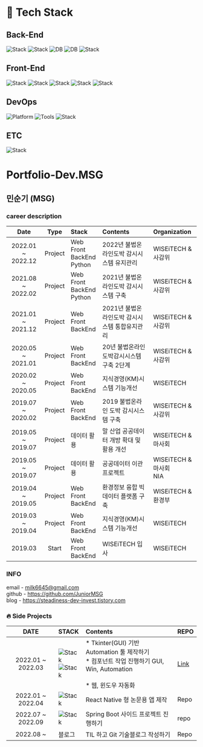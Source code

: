 

# :hammer: Tech Stack

## Back-End
![Stack](https://img.shields.io/badge/Spring-6DB33F?style=flat-square&logo=Spring&logoColor=white)
![Stack](https://img.shields.io/badge/Java-007396?style=flat-square&logo=Java&logoColor=white)
![DB](https://img.shields.io/badge/Oracle-F80000?style=flat-square&logo=Oracle&logoColor=white)
![DB](https://img.shields.io/badge/MySQL-4479A1?style=flat-square&logo=MySQL&logoColor=white)
![Stack](https://img.shields.io/badge/Python-3776AB?style=flat-square&logo=Python&logoColor=white)

## Front-End 
![Stack](https://img.shields.io/badge/badge/HTML5-E34F26?style=flat-square&logo=HTML5&logoColor=white)
![Stack](https://img.shields.io/badge/CSS3-1572B6?style=flat-square&logo=CSS3&logoColor=white)
![Stack](https://img.shields.io/badge/JavaScript-F7DF1E?style=flat-square&logo=JavaScript&logoColor=white)
![Stack](https://img.shields.io/badge/TypeScript-3178C6?style=flat-square&logo=TypeScript&logoColor=white)
![Stack](https://img.shields.io/badge/React-61DAFB?style=flat-square&logo=React&logoColor=white)

## DevOps
![Platform](https://img.shields.io/badge/GitHub-181717?style=flat-square&logo=GitHub&logoColor=white)
![Tools](https://img.shields.io/badge/Git-F05032?style=flat-square&logo=Git&logoColor=white)
![Stack](https://img.shields.io/badge/Slack-4A154B?style=for-the-badge&logo=slack&logoColor=white)

## ETC

![Stack](https://img.shields.io/badge/Selenium-43B02A?style=flat-square&logo=Selenium&logoColor=white)


# Portfolio-Dev.MSG
## 민순기 (MSG)

### career description

|        Date       | Type | Stack |                      Contents                                                     |                  Organization                 |
|:-----------------:|:----:|:------|:----------------------------------------------------------------------------------|:----------------------------------------------
| 2022.01 ~ 2022.12 | Project | Web Front <br> BackEnd<br> Python | 2022년 불법온라인도박 감시시스템 유지관리			                 | WISEiTECH & 사감위 |
| 2021.08 ~ 2022.02 | Project | Web Front <br> BackEnd<br> Python | 2021년 불법온라인도박 감시시스템 구축			                 | WISEiTECH & 사감위 |
| 2021.01 ~ 2021.12 | Project | Web Front <br> BackEnd            | 2021년 불법온라인도박 감시시스템 통합유지관리		            | WISEiTECH & 사감위 |
| 2020.05 ~ 2021.01 | Project | Web Front <br> BackEnd            | 20년 불법온라인도박감시시스템 구축 2단계                    | WISEiTECH & 사감위 |
| 2020.02 ~ 2020.05 | Project | Web Front <br> BackEnd            | 지식경영(KM)시스템 기능개선                                | WISEiTECH |
| 2019.07 ~ 2020.02 | Project | Web Front <br> BackEnd            | 2019 불법온라인 도박 감시시스템 구축                        | WISEiTECH & 사감위 |
| 2019.05 ~ 2019.07 | Project | 데이터 활용                        | 말 산업 공공데이터 개방 확대 및 활용 개선                   | WISEiTECH & 마사회 |
| 2019.05 ~ 2019.07 | Project | 데이터 활용                        | 공공데이터 이관 프로젝트                                   | WISEiTECH & 마사회 <br>NIA |
| 2019.04 ~ 2019.05 | Project | Web Front <br> BackEnd            | 환경정보 융합 빅데이터 플랫폼 구축                          | WISEiTECH & 환경부 |
| 2019.03 ~ 2019.04 | Project | Web Front <br> BackEnd            | 지식경영(KM)시스템 기능개선                                | WISEiTECH |
| 2019.03           | Start   | Web Front <br> BackEnd            | WISEiTECH 입사                                           | WISEiTECH |


### INFO
email - milk6645@gmail.com  
github - https://github.com/JuniorMSG   
blog - https://steadiness-dev-invest.tistory.com   


### :fire: Side Projects
|DATE|STACK|Contents|REPO|
|:-----------------:|:-----------------------|:------------------------------------------------------------|:----------------------------------------------|
| 2022.01 ~ 2022.03 | ![Stack](https://img.shields.io/badge/Python-3776AB?style=flat-square&logo=Python&logoColor=white)<br>![Stack](https://img.shields.io/badge/Selenium-43B02A?style=flat-square&logo=Selenium&logoColor=white)| * Tkinter(GUI) 기반 Automation 툴 제작하기 <br> * 컴포넌트 작업 진행하기 GUI, Win, Automation <br><br> * 웹, 윈도우 자동화|[Link](https://github.com/JuniorMSG/python_rpa_gui)
| 2022.01 ~ 2022.04 |![Stack](https://img.shields.io/badge/React_Native-61DAFB?style=flat-square&logo=React&logoColor=white)|React Native 형 논문용 앱 제작 |Repo
| 2022.07 ~ 2022.09 |![Stack](https://img.shields.io/badge/springboot-6DB33F?style=for-the-badge&logo=springboot&logoColor=white)| Spring Boot 사이드 프로젝트 진행하기 |repo
| 2022.08 ~ | 블로그 | TIL 하고 Git 기술블로그 작성하기 |Repo

<img src="">


<!---
JuniorMSG/JuniorMSG is a ✨ special ✨ repository because its `README.md` (this file) appears on your GitHub profile.
You can click the Preview link to take a look at your changes.
--->
